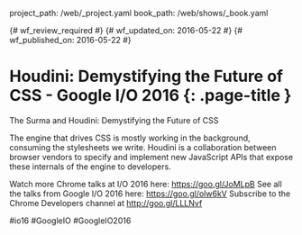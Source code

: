 project_path: /web/_project.yaml
book_path: /web/shows/_book.yaml

{# wf_review_required #}
{# wf_updated_on: 2016-05-22 #}
{# wf_published_on: 2016-05-22 #}

# Houdini: Demystifying the Future of CSS - Google I/O 2016 {: .page-title }

The Surma and Houdini: Demystifying the Future of CSS

The engine that drives CSS is mostly working in the background, consuming the stylesheets we write. Houdini is a collaboration between browser vendors to specify and implement new JavaScript APIs that expose these internals of the engine to developers.

Watch more Chrome talks at I/O 2016 here: https://goo.gl/JoMLpB 
See all the talks from Google I/O 2016 here: https://goo.gl/olw6kV
Subscribe to the Chrome Developers channel at http://goo.gl/LLLNvf 

#io16 #GoogleIO #GoogleIO2016
